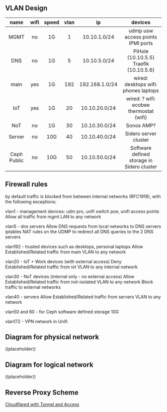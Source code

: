 ## VLAN Design

| name         | wifi | speed | vlan | ip         | devices                                                                                  |
|:------------:|:----:|:----:|:----:|:----------:|:----------------------------------------------------------------------------------------:|
| MGMT          | no   | 1G | 1    | 10.10.1.0/24  | udmp usw access points IPMI ports                                                                   |
| DNS          | no   | 1G | 5    | 10.10.5.0/24  | PiHole (10.10.5.5) Traefik (10.10.5.6)                                                   |
| main         | yes  | 1G | 192   | 192.168.1.0/24 | wired: desktops wifi: phones  laptops                                                             |
| IoT          | yes  | 1G | 20   | 10.10.20.0/24 | wired: ? wifi: ecobee thermostat (wifi) |
| NoT | no   | 1G   | 30 | 10.10.30.0/24 | Sonos AMP?                                                                    |
| Server      | no   | 10G | 40   | 10.10.40.0/24 | Sidero server cluster
| Ceph Public | no   | 10G | 50   | 10.10.50.0/24 | Software defined storage in Sidero cluster                                                                    |

## Firewall rules
by default traffic is blocked from between internal networks (RFC1918), with the following exceptions:

vlan1 - management devices: udm pro, unifi switch poe, unifi access points
Allow all traffic from mgmt LAN to any network

vlan5 - dns servers
Allow DNS requests from local networks to DNS servers
iptables NAT rules on the UDMP to redirect all DNS queries to the 2 DNS servers

vlan192 - trusted devices such as desktops, personal laptops
Allow Established/Related traffic from main VLAN to any network

vlan20 - IoT + Work devices (with external access)
Deny Established/Related traffic from iot VLAN to any internal network

vlan30 - NoT devices (internal only - no external access)
Allow Established/Related traffic from not-isolated VLAN to any network
Block traffic to external networks

vlan40 - servers
Allow Established/Related traffic from servers VLAN to any network

vlan50 and 60 - for Ceph software defined storage 10G

vlan172 - VPN network in Unifi

## Diagram for physical network

((placeholder))

## Diagram for logical network

((placeholder))

## Reverse Proxy Scheme

[Cloudflared with Tunnel and Access](https://noted.lol/say-goodbye-to-reverse-proxy-and-hello-to-cloudflare-tunnels/)